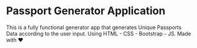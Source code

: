 # Passport Generator Application

This is a fully functional generator app that generates Unique Passports Data according to the user input.
Using HTML - CSS - Bootstrap - JS.
Made with ❤️
